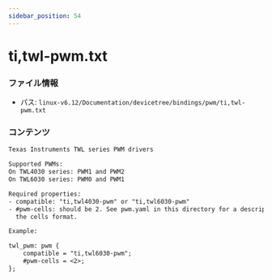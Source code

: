 ```yaml
---
sidebar_position: 54
---
```

# ti,twl-pwm.txt

### ファイル情報

- パス: `linux-v6.12/Documentation/devicetree/bindings/pwm/ti,twl-pwm.txt`

### コンテンツ

```txt
Texas Instruments TWL series PWM drivers

Supported PWMs:
On TWL4030 series: PWM1 and PWM2
On TWL6030 series: PWM0 and PWM1

Required properties:
- compatible: "ti,twl4030-pwm" or "ti,twl6030-pwm"
- #pwm-cells: should be 2. See pwm.yaml in this directory for a description of
  the cells format.

Example:

twl_pwm: pwm {
	compatible = "ti,twl6030-pwm";
	#pwm-cells = <2>;
};

```
